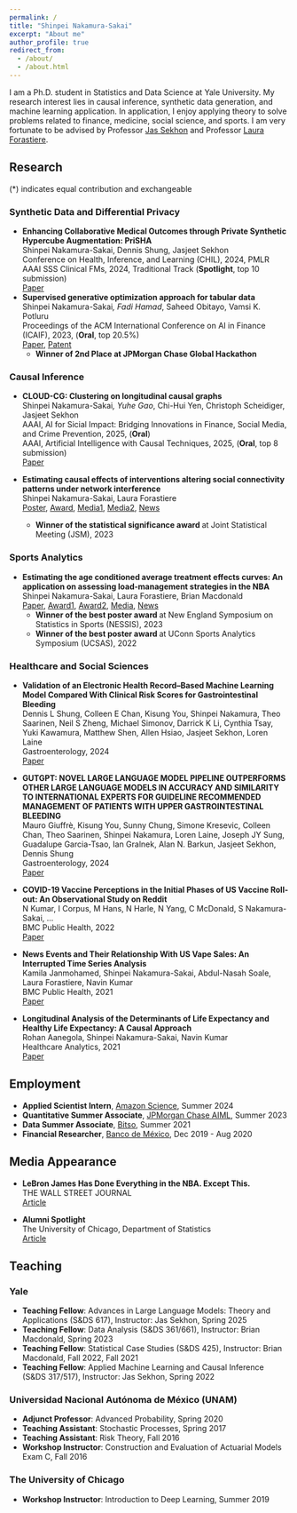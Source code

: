 ```yaml
---
permalink: /
title: "Shinpei Nakamura-Sakai"
excerpt: "About me"
author_profile: true
redirect_from: 
  - /about/
  - /about.html
---
```


I am a Ph.D. student in Statistics and Data Science at Yale University. My research interest lies in causal inference, synthetic data generation, and machine learning application. In application, I enjoy applying theory to solve problems related to finance, medicine, social science, and sports. I am very fortunate to be advised by Professor [Jas Sekhon](https://www.jsekhon.com/) and Professor [Laura Forastiere](https://ysph.yale.edu/profile/laura_forastiere/).

## Research
(*) indicates equal contribution and exchangeable

### Synthetic Data and Differential Privacy
- <b> Enhancing Collaborative Medical Outcomes through Private Synthetic Hypercube Augmentation: PriSHA</b>  <br>
  Shinpei Nakamura-Sakai, Dennis Shung, Jasjeet Sekhon <br>
  Conference on Health, Inference, and Learning (CHIL), 2024, PMLR <br>
  AAAI SSS Clinical FMs, 2024, Traditional Track (<b>Spotlight</b>, top 10 submission) <br>
  [Paper](https://proceedings.mlr.press/v248/nakamura-sakai24a.html) <br>
- <b> Supervised generative optimization approach for tabular data</b>  <br>
  Shinpei Nakamura-Sakai<sup>*</sup>, Fadi Hamad<sup>*</sup>, Saheed Obitayo, Vamsi K. Potluru <br>
  Proceedings of the ACM International Conference on AI in Finance (ICAIF), 2023, (<b>Oral</b>, top 20.5%) <br>
  [Paper](https://arxiv.org/pdf/2309.05079), [Patent](https://www.freepatentsonline.com/y2025/0124332.html) <br>
    * <b>Winner of 2nd Place at JPMorgan Chase Global Hackathon</b><br>


### Causal Inference
- <b> CLOUD-CG: Clustering on longitudinal causal graphs</b>  <br> 
  Shinpei Nakamura-Sakai<sup>*</sup>, Yuhe Gao<sup>*</sup>, Chi-Hui Yen, Christoph Scheidiger, Jasjeet Sekhon <br>
  AAAI, AI for Sicial Impact: Bridging Innovations in Finance, Social Media, and Crime Prevention, 2025, (<b>Oral</b>) <br>
  AAAI, Artificial Intelligence with Causal Techniques, 2025, (<b>Oral</b>, top 8 submission) <br>
  [Paper](https://www.amazon.science/publications/cloud-cg-clustering-on-longitudinal-causal-graphs)

- <b> Estimating causal effects of interventions altering social connectivity patterns under network interference</b>  <br> 
  Shinpei Nakamura-Sakai, Laura Forastiere <br>
  [Poster](https://shinnasa.github.io/files/JSM_2023_Poster_Social_Connectivity.pdf), [Award](https://community.amstat.org/spaac/awards/poster-award),  [Media1](https://magazine.amstat.org/blog/2023/10/02/two-take-home-first-place-in-statistical-significance-competition/), [Media2](https://magazine.amstat.org/blog/2023/11/01/thanks-asa-community/), [News](https://statistics.yale.edu/news/shinpei-nakamura-sakai-wins-best-poster-award)
  - <b> Winner of the statistical significance award </b>  at Joint Statistical Meeting (JSM), 2023 <br>


### Sports Analytics
- <b> Estimating the age conditioned average treatment effects curves: An application on assessing load-management strategies in the NBA</b>  <br>
  Shinpei Nakamura-Sakai, Laura Forastiere, Brian Macdonald <br>
  [Paper](https://arxiv.org/pdf/2402.12400.pdf), [Award1](https://statds.org/events/ucsas2022/),  [Award2](https://www.nessis.org/nessis23.html), [Media](https://magazine.amstat.org/blog/2023/01/02/uconn-sports-analytics-symposium/), [News](https://statistics.yale.edu/news/congratuations-shinpei-nakamura-sakai-winning-2023-nessis-student-poster-competition)
  - <b> Winner of the best poster award </b> at New England Symposium on Statistics in Sports (NESSIS), 2023<br>
  - <b> Winner of the best poster award </b> at UConn Sports Analytics Symposium (UCSAS), 2022 <br>


### Healthcare and Social Sciences
- <b> Validation of an Electronic Health Record–Based Machine Learning Model Compared With Clinical Risk Scores for Gastrointestinal Bleeding</b><br>
Dennis L Shung, Colleen E Chan, Kisung You, Shinpei Nakamura, Theo Saarinen, Neil S Zheng, Michael Simonov, Darrick K Li, Cynthia Tsay, Yuki Kawamura, Matthew Shen, Allen Hsiao, Jasjeet Sekhon, Loren Laine <br>
Gastroenterology, 2024 <br>
[Paper](https://www.sciencedirect.com/science/article/pii/S0016508524051837)

- <b> GUTGPT: NOVEL LARGE LANGUAGE MODEL PIPELINE OUTPERFORMS OTHER LARGE LANGUAGE MODELS IN ACCURACY AND SIMILARITY TO INTERNATIONAL EXPERTS FOR GUIDELINE RECOMMENDED MANAGEMENT OF PATIENTS WITH UPPER GASTROINTESTINAL BLEEDING</b><br>
Mauro Giuffrè, Kisung You, Sunny Chung, Simone Kresevic, Colleen Chan, Theo Saarinen, Shinpei Nakamura, Loren Laine, Joseph JY Sung, Guadalupe Garcia-Tsao, Ian Gralnek, Alan N. Barkun, Jasjeet Sekhon, Dennis Shung<br>
Gastroenterology, 2024 <br>
[Paper](https://www.gastrojournal.org/article/S0016-5085(24)02528-9/abstract)

- <b> COVID-19 Vaccine Perceptions in the Initial Phases of US Vaccine Roll-out: An Observational Study on Reddit</b><br>
N Kumar, I Corpus, M Hans, N Harle, N Yang, C McDonald, S Nakamura-Sakai, ... <br>
BMC Public Health, 2022 <br>
[Paper](https://link.springer.com/article/10.1186/s12889-022-12824-7)

- <b> News Events and Their Relationship With US Vape Sales: An Interrupted Time Series Analysis</b> <br>
Kamila Janmohamed, Shinpei Nakamura-Sakai, Abdul-Nasah Soale, Laura Forastiere, Navin Kumar<br>
BMC Public Health, 2021 <br>
[Paper](https://link.springer.com/article/10.1186/s12889-022-12858-x)

- <b> Longitudinal Analysis of the Determinants of Life Expectancy and Healthy Life Expectancy: A Causal Approach</b> <br>
Rohan Aanegola, Shinpei Nakamura-Sakai, Navin Kumar <br>
Healthcare Analytics, 2021 <br>
[Paper](https://www.sciencedirect.com/science/article/pii/S2772442522000077) 

## Employment
- <b>Applied Scientist Intern</b>, [Amazon Science](https://www.amazon.science/), Summer 2024
- <b>Quantitative Summer Associate</b>, [JPMorgan Chase AIML](https://www.jpmorgan.com/technology/applied-ai-and-ml), Summer 2023
- <b>Data Summer Associate</b>, [Bitso](https://bitso.com/), Summer 2021
- <b>Financial Researcher</b>, [Banco de México](https://www.banxico.org.mx/), Dec 2019 - Aug 2020

## Media Appearance
- <b> LeBron James Has Done Everything in the NBA. Except This.</b><br>
THE WALL STREET JOURNAL <br>
[Article](https://www.wsj.com/sports/basketball/lebron-james-nba-career-averages-f17fb9d1)

- <b> Alumni Spotlight</b><br>
The University of Chicago, Department of Statistics <br>
[Article](https://stat.uchicago.edu/alumni/alumni-spotlight/meet-shinpei-nakamura-sakai-sm19/)


## Teaching
### Yale
- <b>Teaching Fellow</b>: Advances in Large Language Models: Theory and Applications (S&DS 617), Instructor: Jas Sekhon, Spring 2025
- <b>Teaching Fellow</b>: Data Analysis (S&DS 361/661), Instructor: Brian Macdonald, Spring 2023
- <b>Teaching Fellow</b>: Statistical Case Studies (S&DS 425), Instructor: Brian Macdonald, Fall 2022, Fall 2021
- <b>Teaching Fellow</b>: Applied Machine Learning and Causal Inference (S&DS 317/517), Instructor: Jas Sekhon, Spring 2022

### Universidad Nacional Autónoma de México (UNAM)
- <b>Adjunct Professor</b>: Advanced Probability, Spring 2020
- <b>Teaching Assistant</b>: Stochastic Processes, Spring 2017
- <b>Teaching Assistant</b>: Risk Theory, Fall 2016
- <b>Workshop Instructor</b>: Construction and Evaluation of Actuarial Models Exam C, Fall 2016

### The University of Chicago
- <b>Workshop Instructor</b>: Introduction to Deep Learning, Summer 2019

